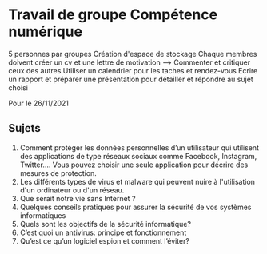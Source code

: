 # Travail de groupe Compétence numérique

5 personnes par groupes
Création d'espace de stockage
Chaque membres doivent créer un cv et une lettre de motivation --> Commenter et critiquer ceux des autres
Utiliser un calendrier pour les taches et rendez-vous
Ecrire un rapport et préparer une présentation pour détailler et répondre au sujet choisi


Pour le 26/11/2021

## Sujets
 

1. Comment protéger les données personnelles d’un utilisateur qui utilisent des applications de type
réseaux sociaux comme Facebook, Instagram, Twitter…. Vous pouvez choisir une seule application
pour décrire des mesures de protection.
2. Les différents types de virus et malware qui peuvent nuire à l'utilisation d'un ordinateur ou d'un
réseau.
3. Que serait notre vie sans Internet ?
4. Quelques conseils pratiques pour assurer la sécurité de vos systèmes informatiques
5. Quels sont les objectifs de la sécurité informatique?
6. C’est quoi un antivirus: principe et fonctionnement
7. Qu’est ce qu’un logiciel espion et comment l’éviter?

 
